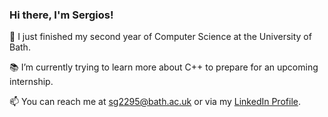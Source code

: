 ### Hi there, I'm Sergios!

🌱 I just finished my second year of Computer Science at the University of Bath.

📚 I’m currently trying to learn more about C++ to prepare for an upcoming internship.

📫 You can reach me at sg2295@bath.ac.uk or via my [LinkedIn Profile](https://www.linkedin.com/in/sergios-gavriilidis/).


<!--
**sg2295/sg2295** is a ✨ _special_ ✨ repository because its `README.md` (this file) appears on your GitHub profile.

Here are some ideas to get you started:

- 🔭 I’m currently working on ...
- 🌱 I’m currently learning ...
- 👯 I’m looking to collaborate on ...
- 🤔 I’m looking for help with ...
- 💬 Ask me about ...
- 📫 How to reach me: ...
- 😄 Pronouns: ...
- ⚡ Fun fact: ...
-->
